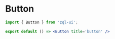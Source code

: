 # Button

``` jsx
import { Button } from 'zql-ui';

export default () => <Button title='button' />
```
